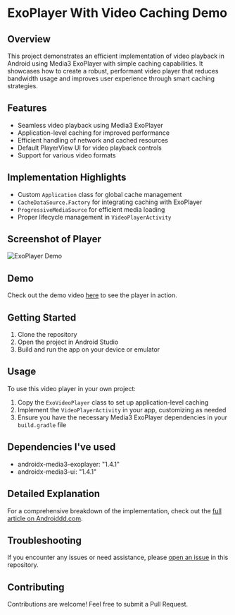 # ExoPlayer With Video Caching Demo

## Overview
This project demonstrates an efficient implementation of video playback in Android using Media3 ExoPlayer with simple caching capabilities. It showcases how to create a robust, performant video player that reduces bandwidth usage and improves user experience through smart caching strategies.

## Features
- Seamless video playback using Media3 ExoPlayer
- Application-level caching for improved performance
- Efficient handling of network and cached resources
- Default PlayerView UI for video playback controls
- Support for various video formats

## Implementation Highlights
- Custom `Application` class for global cache management
- `CacheDataSource.Factory` for integrating caching with ExoPlayer
- `ProgressiveMediaSource` for efficient media loading
- Proper lifecycle management in `VideoPlayerActivity`

## Screenshot of Player
![ExoPlayer Demo](https://androiddd.com/wp-content/uploads/2024/09/exoplayer-demo-2048x955.jpg)

## Demo
Check out the demo video [here](https://youtu.be/CRFD8MyKSBc) to see the player in action.

## Getting Started
1. Clone the repository
2. Open the project in Android Studio
3. Build and run the app on your device or emulator

## Usage
To use this video player in your own project:
1. Copy the `ExoVideoPlayer` class to set up application-level caching
2. Implement the `VideoPlayerActivity` in your app, customizing as needed
3. Ensure you have the necessary Media3 ExoPlayer dependencies in your `build.gradle` file

## Dependencies I've used
- androidx-media3-exoplayer: "1.4.1"
- androidx-media3-ui: "1.4.1"

## Detailed Explanation
For a comprehensive breakdown of the implementation, check out the [full article on Androiddd.com](https://androiddd.com/a-simple-video-player-for-android-using-media3-exoplayer/).

## Troubleshooting
If you encounter any issues or need assistance, please [open an issue](https://github.com/androiddd-com/exo-video-player-demo/issues) in this repository.

## Contributing
Contributions are welcome! Feel free to submit a Pull Request.